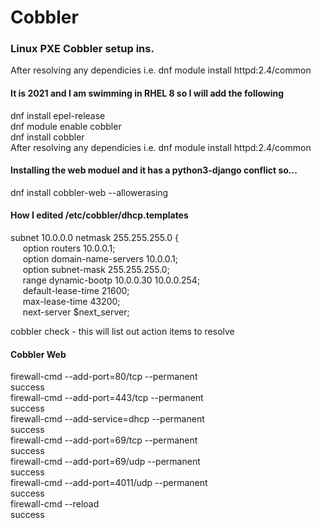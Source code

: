 # Cobbler
### Linux PXE Cobbler setup ins.


After resolving any dependicies i.e. dnf module install httpd:2.4/common    
#### It is 2021 and I am swimming in RHEL 8 so I will add the following  
dnf install epel-release  
dnf module enable cobbler  
dnf install cobbler  
After resolving any dependicies i.e. dnf module install httpd:2.4/common  
#### Installing the web moduel and it has a python3-django conflict so...
dnf install cobbler-web --allowerasing

#### How I edited /etc/cobbler/dhcp.templates

subnet 10.0.0.0 netmask 255.255.255.0 {  
&nbsp;&nbsp;&nbsp;&nbsp; option routers             10.0.0.1;  
&nbsp;&nbsp;&nbsp;&nbsp; option domain-name-servers 10.0.0.1;  
&nbsp;&nbsp;&nbsp;&nbsp; option subnet-mask         255.255.255.0;  
&nbsp;&nbsp;&nbsp;&nbsp; range dynamic-bootp        10.0.0.30 10.0.0.254;  
&nbsp;&nbsp;&nbsp;&nbsp; default-lease-time         21600;  
&nbsp;&nbsp;&nbsp;&nbsp; max-lease-time             43200;  
&nbsp;&nbsp;&nbsp;&nbsp; next-server                $next_server;  

cobbler check - this will list out action items to resolve  

#### Cobbler Web
firewall-cmd --add-port=80/tcp --permanent  
success  
firewall-cmd --add-port=443/tcp --permanent  
success  
firewall-cmd --add-service=dhcp --permanent  
success  
firewall-cmd --add-port=69/tcp --permanent  
success  
firewall-cmd --add-port=69/udp --permanent  
success  
firewall-cmd --add-port=4011/udp --permanent  
success  
firewall-cmd --reload  
success  
#  
